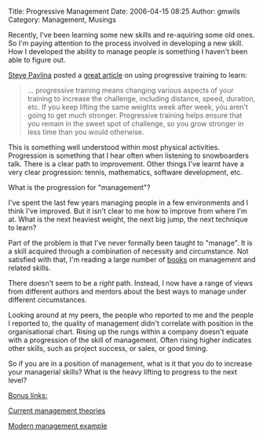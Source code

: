 Title: Progressive Management
Date: 2006-04-15 08:25
Author: gmwils
Category: Management, Musings

Recently, I've been learning some new skills and re-aquiring some old
ones. So I'm paying attention to the process involved in developing a
new skill. How I developed the ability to manage people is something I
haven't been able to figure out.

[Steve Pavlina][] posted a [great article][] on using progressive
training to learn:

> </p>
> ... progressive training means changing various aspects of your
> training to increase the challenge, including distance, speed,
> duration, etc. If you keep lifting the same weights week after week,
> you aren’t going to get much stronger. Progressive training helps
> ensure that you remain in the sweet spot of challenge, so you grow
> stronger in less time than you would otherwise.
>
> <p>

This is something well understood within most physical activities.
Progression is something that I hear often when listening to
snowboarders talk. There is a clear path to improvement. Other things
I've learnt have a very clear progression: tennis, mathematics, software
development, etc.

What is the progression for "management"?

I've spent the last few years managing people in a few environments and
I think I've improved. But it isn't clear to me how to improve from
where I'm at. What is the next heaviest weight, the next big jump, the
next technique to learn?

Part of the problem is that I've never formally been taught to "manage".
It is a skill acquired through a combination of necessity and
circumstance. Not satisfied with that, I'm reading a large number of
[books][] on management and related skills.

There doesn't seem to be a *right* path. Instead, I now have a range of
views from different authors and mentors about the best ways to manage
under different circumstances.

Looking around at my peers, the people who reported to me and the people
I reported to, the quality of management didn't correlate with position
in the organisational chart. Rising up the rungs within a company
doesn't equate with a progression of the skill of management. Often
rising higher indicates other skills, such as project success, or sales,
or good timing.

So if you are in a position of management, what is it that you do to
increase your managerial skills? What is the heavy lifting to progress
to the next level?

</p>

<u>Bonus links:</u>

</p>

[Current management theories][]

</p>

[Modern management example][]

</p>

  [Steve Pavlina]: http://www.stevepavlina.com/blog/
  [great article]: http://www.stevepavlina.com/blog/2006/03/progressive-training/
  [books]: http://www.joshkaufman.net/personalmba/
  [Current management theories]: http://www.valuebasedmanagement.net/
  [Modern management example]: http://money.cnn.com/2006/04/13/magazines/fortune/fastforward_fortune/index.htm
